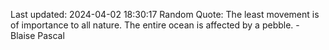 Last updated: 2024-04-02 18:30:17
Random Quote: The least movement is of importance to all nature. The entire ocean is affected by a pebble. - Blaise Pascal